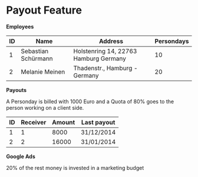 # Payout Feature 

**Employees**

| ID | Name | Address | Persondays |
|----|------|---------| -----------|
| 1  | Sebastian Schürmann | Holstenring 14, 22763 Hamburg Germany | 10 |
| 2  | Melanie Meinen | Thadenstr., Hamburg - Germany | 20 |

**Payouts**

A Personday is billed with 1000 Euro and a Quota of 80% goes to the person working on a client side. 

| ID | Receiver | Amount | Last payout | 
|----|------|---------| -----|
| 1  | 1 | 8000 | 31/12/2014 |
| 2  | 2 | 16000 | 31/01/2014 |

**Google Ads**

20% of the rest money is invested in a marketing budget




        